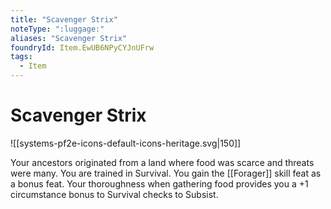 ```yaml
---
title: "Scavenger Strix"
noteType: ":luggage:"
aliases: "Scavenger Strix"
foundryId: Item.EwUB6NPyCYJnUFrw
tags:
  - Item
---
```


# Scavenger Strix
![[systems-pf2e-icons-default-icons-heritage.svg|150]]

Your ancestors originated from a land where food was scarce and threats were many. You are trained in Survival. You gain the [[Forager]] skill feat as a bonus feat. Your thoroughness when gathering food provides you a +1 circumstance bonus to Survival checks to Subsist.
